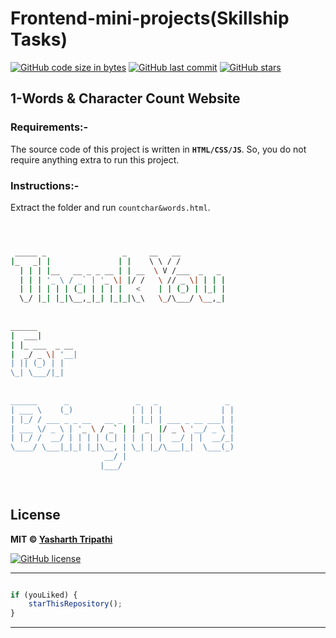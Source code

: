 # Frontend-mini-projects(Skillship Tasks)
[![GitHub code size in bytes](https://img.shields.io/github/languages/code-size/yasharthratan/Frontend-mini-projects?logo=github&style=social)](https://github.com/yasharthratan/) [![GitHub last commit](https://img.shields.io/github/last-commit/yasharthratan/Frontend-mini-projects?style=social&logo=git)](https://github.com/yasharthratan/) [![GitHub stars](https://img.shields.io/github/stars/yasharthratan/Frontend-mini-projects?style=social)](https://github.com/yasharthratan/Frontend-mini-projects/stargazers) 
## 1-Words & Character Count Website
### Requirements:-
The source code of this project is written in **`HTML/CSS/JS`**. So, you do not require anything extra to run this project.
### Instructions:-
Extract the folder and run `countchar&words.html`.
```bash



 _____ _                 _     __   __            
|_   _| |               | |    \ \ / /            
  | | | |__   __ _ _ __ | | __  \ V /___  _   _   
  | | | '_ \ / _` | '_ \| |/ /   \ // _ \| | | |  
  | | | | | | (_| | | | |   <    | | (_) | |_| |  
  \_/ |_| |_|\__,_|_| |_|_|\_\   \_/\___/ \__,_|  
                                                  
                                                  
______                                            
|  ___|                                           
| |_ ___  _ __                                    
|  _/ _ \| '__|                                   
| || (_) | |                                      
\_| \___/|_|                                      
                                                  
                                                  
______      _               _   _               _ 
| ___ \    (_)             | | | |             | |
| |_/ / ___ _ _ __   __ _  | |_| | ___ _ __ ___| |
| ___ \/ _ \ | '_ \ / _` | |  _  |/ _ \ '__/ _ \ |
| |_/ /  __/ | | | | (_| | | | | |  __/ | |  __/_|
\____/ \___|_|_| |_|\__, | \_| |_/\___|_|  \___(_)
                     __/ |                        
                    |___/                         

 


```

## License

**MIT &copy; [Yasharth Tripathi](https://github.com/yasharthratan/Frontend-mini-projects/blob/master/LICENSE)**

[![GitHub license](https://img.shields.io/github/license/yasharthratan/Frontend-mini-projects?style=social&logo=github)](https://github.com/yasharthratan/Frontend-mini-projects/blob/master/LICENSE)




---------

```javascript

if (youLiked) {
    starThisRepository();
}

```

-----------
